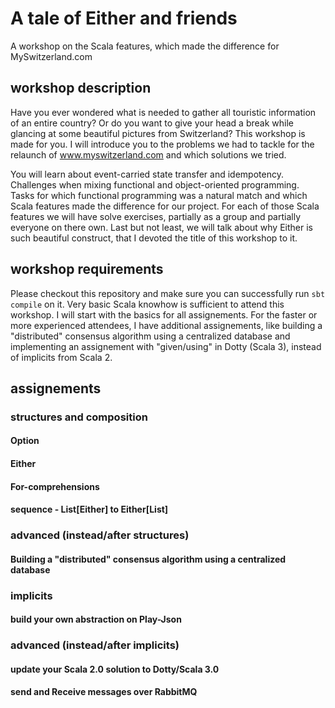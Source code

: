 # A tale of Either and friends
A workshop on the Scala features, which made the difference for MySwitzerland.com

## workshop description
Have you ever wondered what is needed to gather all touristic information of an entire country? Or do you want to give your head a break while glancing at some beautiful pictures from Switzerland? This workshop is made for you. I will introduce you to the problems we had to tackle for the relaunch of www.myswitzerland.com and which solutions we tried.

You will learn about event-carried state transfer and idempotency. Challenges when mixing functional and object-oriented programming. Tasks for which functional programming was a natural match and which Scala features made the difference for our project. For each of those Scala features we will have solve exercises, partially as a group and partially everyone on there own. Last but not least, we will talk about why Either is such beautiful construct, that I devoted the title of this workshop to it.

## workshop requirements
Please checkout this repository and make sure you can successfully run `sbt compile` on it.
Very basic Scala knowhow is sufficient to attend this workshop. I will start with the basics for all assignements. For the faster or more experienced attendees, I have additional assignements, like building a "distributed" consensus algorithm using a centralized database and implementing an assignement with "given/using" in Dotty (Scala 3), instead of implicits from Scala 2.

## assignements
### structures and composition
#### Option
#### Either
#### For-comprehensions
#### sequence - List[Either] to Either[List]
### advanced (instead/after structures)
#### Building a "distributed" consensus algorithm using a centralized database
### implicits
#### build your own abstraction on Play-Json
### advanced (instead/after implicits)
#### update your Scala 2.0 solution to Dotty/Scala 3.0
#### send and Receive messages over RabbitMQ
